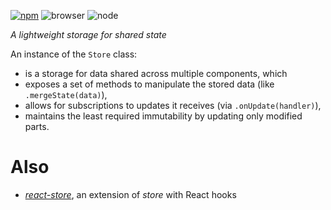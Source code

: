 [![npm](https://img.shields.io/npm/v/@axtk/store?labelColor=royalblue&color=royalblue&style=flat-square)](https://www.npmjs.com/package/@axtk/store)
![browser](https://img.shields.io/badge/browser-✓-blue?labelColor=dodgerblue&color=dodgerblue&style=flat-square)
![node](https://img.shields.io/badge/node-✓-blue?labelColor=dodgerblue&color=dodgerblue&style=flat-square)

_A lightweight storage for shared state_

An instance of the `Store` class:
- is a storage for data shared across multiple components, which
- exposes a set of methods to manipulate the stored data (like `.mergeState(data)`),
- allows for subscriptions to updates it receives (via `.onUpdate(handler)`),
- maintains the least required immutability by updating only modified parts.

# Also

- *[react-store](https://github.com/axtk/react-store)*, an extension of *store* with React hooks
